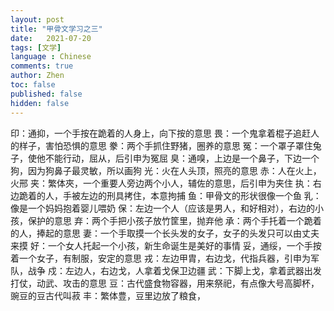 ```yaml
---
layout: post
title: "甲骨文学习之三"
date:   2021-07-20
tags: [文学]
language : Chinese
comments: true
author: Zhen
toc: false
published: false
hidden: false
---
```


印：通抑，一个手按在跪着的人身上，向下按的意思
畏：一个鬼拿着棍子追赶人的样子，害怕恐惧的意思
豢：两个手抓住野猪，圈养的意思
冤：一个罩子罩住兔子，使他不能行动，屈从，后引申为冤屈
臭：通嗅，上边是一个鼻子，下边一个狗，因为狗鼻子最灵敏，所以画狗
光：火在人头顶，照亮的意思
赤：人在火上，火邢
夹：繁体夾，一个重要人旁边两个小人，辅佐的意思，后引申为夹住
执：右边跪着的人，手被左边的刑具拷住，本意拘捕
鱼：甲骨文的形状很像一个鱼
乳：像是一个妈妈抱着婴儿喂奶
保：左边一个人（应该是男人，和好相对），右边的小孩，保护的意思
弃：两个手把小孩子放竹筐里，抛弃他
承：两个手托着一个跪着的人，捧起的意思
妻：一个手取摸一个长头发的女子，女子的头发只可以由丈夫来摸
好：一个女人托起一个小孩，新生命诞生是美好的事情
妥，通绥，一个手按着一个女子，有制服，安定的意思
戎：左边甲胄，右边戈，代指兵器，引申为军队，战争
戍：左边人，右边戈，人拿着戈保卫边疆
武：下脚上戈，拿着武器出发打仗，动武、攻击的意思
豆：古代盛食物容器，用来祭祀，有点像大号高脚杯，豌豆的豆古代叫菽
丰：繁体豊，豆里边放了粮食，





<!--stackedit_data:
eyJoaXN0b3J5IjpbLTM5ODMxMzExMywtMTk4OTExNjA4NCwtOD
c2MjY1NTIsLTcwMzA4Mzc5NV19
-->